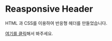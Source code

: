 # Reasponsive Header

HTML 과 CSS를 이용하여 반응형 헤더를 만들었습니다.

[여기를 클릭](https://algoroots.github.io/ellie-reasponsive-header/)해서 봐주세요.

